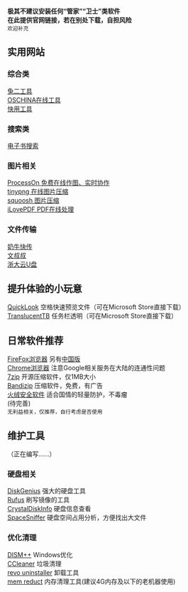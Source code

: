 **极其不建议安装任何“管家”“卫士”类软件**  
**在此提供官网链接，若在别处下载，自担风险**  
`欢迎补充`  

## 实用网站
 
### 综合类

[兔二工具](https://www.tool22.com/)  
[OSCHINA在线工具](https://tool.oschina.net/)  
[快用工具](https://www.fastools.cn)  

### 搜索类

[电子书搜索](https://ebook.chongbuluo.com/)  

### 图片相关

[ProcessOn 免费在线作图、实时协作](免费在线作图、实时协作)  
[tinypng 在线图片压缩](https://tinypng.com/)  
[squoosh 图片压缩](https://squoosh.app/)  
[iLovePDF PDF在线处理](https://www.ilovepdf.com/)

### 文件传输

[奶牛快传](https://cowtransfer.com/)  
[文叔叔](https://www.wenshushu.cn/)  
[浙大云U盘](https://www.qsc.zju.edu.cn/box/)  



## 提升体验的小玩意

[QuickLook](https://github.com/QL-Win/QuickLook) 空格快速预览文件（可在Microsoft Store直接下载）  
[TranslucentTB](https://github.com/TranslucentTB/TranslucentTB) 任务栏透明（可在Microsoft Store直接下载）   


## 日常软件推荐
 
[FireFox浏览器](https://www.mozilla.org/zh-CN/firefox/) 另有[中国版](http://www.firefox.com.cn/)  
[Chrome浏览器](https://www.google.com/intl/zh-CN/chrome/) 注意Google相关服务在大陆的连通性问题  
[7zip](https://sparanoid.com/lab/7z/) 开源压缩软件，仅1MB大小  
[Bandizip](https://cn.bandisoft.com/bandizip/) 压缩软件，免费，有广告  
[火绒安全软件](https://www.huorong.cn/person5.html) 适合国情的轻量防护，不毒瘤  
(待完善)  
`无利益相关，仅推荐，自行考虑是否使用`  


## 维护工具
（正在编写……）  

### 硬盘相关

[DiskGenius](https://www.diskgenius.cn) 强大的硬盘工具  
[Rufus](https://rufus.ie/)  刷写镜像的工具  
[CrystalDiskInfo](https://crystalmark.info/en/software/crystaldiskinfo/) 硬盘信息查看  
[SpaceSniffer](http://www.uderzo.it/main_products/space_sniffer/download.html) 硬盘空间占用分析，方便找出大文件  

### 优化清理

[DISM++](https://www.chuyu.me/zh-Hans/) Windows优化  
[CCleaner](https://www.ccleaner.com/) 垃圾清理  
[revo uninstaller](https://www.revouninstaller.com/) 卸载工具  
[mem reduct](https://www.henrypp.org/product/memreduct) 内存清理工具(建议4G内存及以下的老机器使用)  



